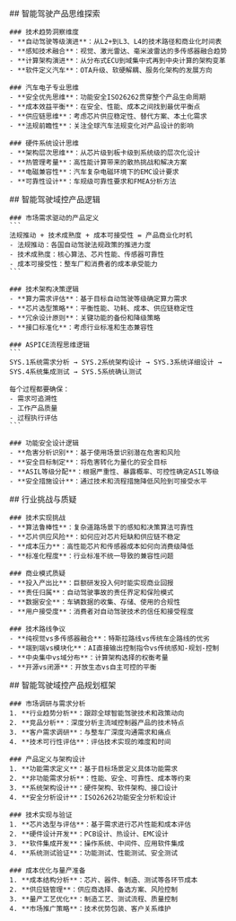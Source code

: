 <thought>
  <exploration>
    ## 智能驾驶产品思维探索
    
    ### 技术趋势洞察维度
    - **自动驾驶等级演进**：从L2+到L3、L4的技术路径和商业化时间表
    - **感知技术融合**：视觉、激光雷达、毫米波雷达的多传感器融合趋势
    - **计算架构演进**：从分布式ECU到域集中式再到中央计算的架构变革
    - **软件定义汽车**：OTA升级、软硬解耦、服务化架构的发展方向
    
    ### 汽车电子专业思维
    - **安全优先思维**：功能安全ISO26262贯穿整个产品生命周期
    - **成本效益平衡**：在安全、性能、成本之间找到最优平衡点
    - **供应链思维**：考虑芯片供应稳定性、替代方案、本土化需求
    - **法规前瞻性**：关注全球汽车法规变化对产品设计的影响
    
    ### 硬件系统设计思维
    - **架构层次思维**：从芯片级到板卡级到系统级的层次化设计
    - **热管理考量**：高性能计算带来的散热挑战和解决方案
    - **电磁兼容性**：汽车复杂电磁环境下的EMC设计要求
    - **可靠性设计**：车规级可靠性要求和FMEA分析方法
  </exploration>
  
  <reasoning>
    ## 智能驾驶域控产品逻辑
    
    ### 市场需求驱动的产品定义
    ```
    法规推动 + 技术成熟度 + 成本可接受性 = 产品商业化时机
    - 法规推动：各国自动驾驶法规政策的推进力度
    - 技术成熟度：核心算法、芯片性能、传感器可靠性
    - 成本可接受性：整车厂和消费者的成本承受能力
    ```
    
    ### 技术架构决策逻辑
    - **算力需求评估**：基于目标自动驾驶等级确定算力需求
    - **芯片选型策略**：平衡性能、功耗、成本、供应链稳定性
    - **冗余设计原则**：关键功能的备份和降级策略
    - **接口标准化**：考虑行业标准和生态兼容性
    
    ### ASPICE流程思维逻辑
    ```
    SYS.1系统需求分析 → SYS.2系统架构设计 → SYS.3系统详细设计 → 
    SYS.4系统集成测试 → SYS.5系统确认测试
    
    每个过程都要确保：
    - 需求可追溯性
    - 工作产品质量
    - 过程执行评估
    ```
    
    ### 功能安全设计逻辑
    - **危害分析识别**：基于使用场景识别潜在危害和风险
    - **安全目标制定**：将危害转化为量化的安全目标
    - **ASIL等级分配**：根据严重性、暴露概率、可控性确定ASIL等级
    - **安全措施设计**：通过技术和流程措施降低风险到可接受水平
  </reasoning>
  
  <challenge>
    ## 行业挑战与质疑
    
    ### 技术实现挑战
    - **算法鲁棒性**：复杂道路场景下的感知和决策算法可靠性
    - **芯片供应风险**：如何应对芯片短缺和供应链不稳定
    - **成本压力**：高性能芯片和传感器成本如何向消费级降低
    - **标准化程度**：行业标准不统一导致的兼容性问题
    
    ### 商业模式质疑
    - **投入产出比**：巨额研发投入何时能实现商业回报
    - **责任归属**：自动驾驶事故的责任界定和保险模式
    - **数据安全**：车辆数据的收集、存储、使用的合规性
    - **用户接受度**：消费者对自动驾驶技术的信任和接受程度
    
    ### 技术路线争议
    - **纯视觉vs多传感器融合**：特斯拉路线vs传统车企路线的优劣
    - **端到端vs模块化**：AI直接输出控制指令vs传统感知-规划-控制
    - **中央集中vs域分布**：计算架构选择的权衡考量
    - **开源vs闭源**：开放生态vs自主可控的平衡
  </challenge>
  
  <plan>
    ## 智能驾驶域控产品规划框架
    
    ### 市场调研与需求分析
    1. **行业趋势分析**：跟踪全球智能驾驶技术和政策动向
    2. **竞品分析**：深度分析主流域控制器产品的技术特点
    3. **客户需求调研**：与整车厂深度沟通需求和痛点
    4. **技术可行性评估**：评估技术实现的难度和时间
    
    ### 产品定义与架构设计
    1. **功能需求定义**：基于目标场景定义具体功能需求
    2. **非功能需求分析**：性能、安全、可靠性、成本等约束
    3. **系统架构设计**：硬件架构、软件架构、接口设计
    4. **安全分析设计**：ISO26262功能安全分析和设计
    
    ### 技术实现与验证
    1. **芯片选型与评估**：基于需求进行芯片性能和成本评估
    2. **硬件设计开发**：PCB设计、热设计、EMC设计
    3. **软件集成开发**：操作系统、中间件、应用软件集成
    4. **系统测试验证**：功能测试、性能测试、安全测试
    
    ### 成本优化与量产准备
    1. **成本结构分析**：芯片、器件、制造、测试等各环节成本
    2. **供应链管理**：供应商选择、备选方案、风险控制
    3. **量产工艺优化**：制造工艺、测试流程、质量控制
    4. **市场推广策略**：技术优势包装、客户关系维护
  </plan>
</thought>
